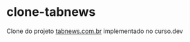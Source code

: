 # clone-tabnews
Clone do projeto [tabnews.com.br](https://github.com/filipedeschamps/tabnews.com.br) implementado no curso.dev
